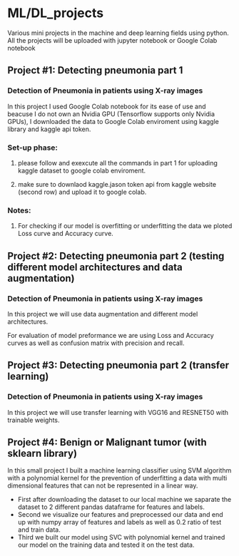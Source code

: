 # ML/DL_projects
Various mini projects in the machine and deep learning fields using python. 
All the projects will be uploaded with jupyter notebook or Google Colab notebook 

## Project #1: Detecting pneumonia part 1

### Detection of Pneumonia in patients using X-ray images

In this project I used Google Colab notebook for its ease of use and beacuse I do not own an Nvidia GPU (Tensorflow supports only Nvidia GPUs),
I downloaded the data to Google Colab enviroment using kaggle library and kaggle api token.

### Set-up phase:

1. please follow and exexcute all the commands in part 1 for uploading kaggle dataset to google colab enviroment.

2. make sure to downlaod kaggle.jason token api from kaggle website (second row) and upload it to google colab.

### Notes:

1. For checking if our model is overfitting or underfitting the data we ploted Loss curve and Accuracy curve.

## Project #2: Detecting pneumonia part 2 (testing different model architectures and data augmentation)

### Detection of Pneumonia in patients using X-ray images 

In this project we will use data augmentation and different model architectures.

For evaluation of model preformance we are using Loss and Accuracy curves as well as confusion matrix with precision and recall.

## Project #3: Detecting pneumonia part 2 (transfer learning)

### Detection of Pneumonia in patients using X-ray images 

In this project we will use transfer learning with VGG16 and RESNET50 with trainable weights.

## Project #4: Benign or Malignant tumor (with sklearn library)
In this small project I built a machine learning classifier using SVM algorithm with a polynomial kernel for the prevention of underfitting a data with multi dimensional 
features that can not be represented in a linear way.
* First after downloading the dataset to our local machine we saparate the dataset to 2 different pandas dataframe for features and labels. 
* Second we visualize our features and preprocessed our data and end up with numpy array of features and labels as well as 0.2 ratio of test and train data.
* Third we built our model using SVC with polynomial kernel and trained our model on the training data and tested it on the test data.

